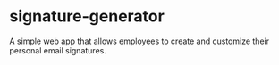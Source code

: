 # signature-generator
A simple web app that allows employees to create and customize their personal email signatures.
